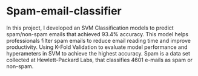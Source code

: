 # Spam-email-classifier
In this project, I developed an SVM Classification models to predict spam/non-spam emails that achieved 93.4% accuracy. 
This model helps professionals filter spam emails to reduce email reading time and improve productivity. Using K-Fold Validation to evaluate model performance
and hyperameters in SVM to achieve the highest accuracy.
Spam is a data set collected at Hewlett-Packard Labs, that classifies 4601 e-mails as spam or non-spam. 

